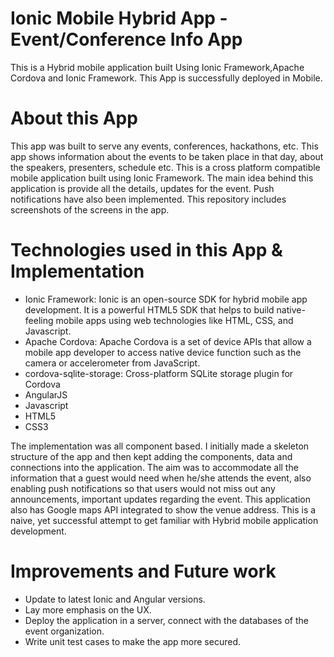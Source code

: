 # Ionic Mobile Hybrid App - Event/Conference Info App
This is a Hybrid mobile application built Using Ionic Framework,Apache Cordova and Ionic Framework.
This App is successfully deployed in Mobile.

# About this App
This app was built to serve any events, conferences, hackathons, etc.
This app shows information about the events to be taken place in that day, about the speakers, presenters, schedule etc.
This is a cross platform compatible mobile application built using Ionic Framework.
The main idea behind this application is provide all the details, updates for the event. Push notifications have also been implemented. This repository includes screenshots of the screens in the app.

# Technologies used in this App & Implementation

- Ionic Framework: Ionic is an open-source SDK for hybrid mobile app development. It is a powerful HTML5 SDK that helps to build native-feeling mobile apps using web technologies like HTML, CSS, and Javascript.
- Apache Cordova: Apache Cordova is a set of device APIs that allow a mobile app developer to access native device function such as the camera or accelerometer from JavaScript.
- cordova-sqlite-storage: Cross-platform SQLite storage plugin for Cordova
- AngularJS
- Javascript
- HTML5
- CSS3

The implementation was all component based. I initially made a skeleton structure of the app and then kept adding the components, data and connections into the application. The aim was to accommodate all the information that a guest would need when he/she attends the event, also enabling push notifications so that users would not miss out any announcements, important updates regarding the event. This application also has Google maps API integrated to show the venue address. This is a naive, yet successful attempt to get familiar with Hybrid mobile application development.

# Improvements and Future work

- Update to latest Ionic and Angular versions.
- Lay more emphasis on the UX.
- Deploy the application in a server, connect with the databases of the event organization.
- Write unit test cases to make the app more secured.

